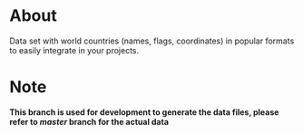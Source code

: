 About
=====

Data set with world countries (names, flags, coordinates) in popular formats to easily integrate in your projects.

Note
====

**This branch is used for development to generate the data files, 
please refer to _master_ branch for the actual data** 
